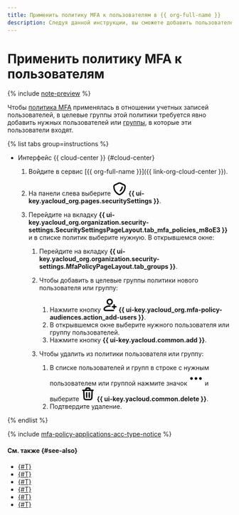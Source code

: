 ```yaml
---
title: Применить политику MFA к пользователям в {{ org-full-name }}
description: Следуя данной инструкции, вы сможете добавить пользователей и группы в политику MFA в {{ org-full-name }} и удалить их из нее.
---
```


# Применить политику MFA к пользователям

{% include [note-preview](../../../_includes/note-preview.md) %}

Чтобы [политика MFA](../../concepts/mfa.md#mfa-policies) применялась в отношении учетных записей пользователей, в целевые группы этой политики требуется явно добавить нужных пользователей или [группы](../../concepts/groups.md), в которые эти пользователи входят.

{% list tabs group=instructions %}

- Интерфейс {{ cloud-center }} {#cloud-center}

  1. Войдите в сервис [{{ org-full-name }}]({{ link-org-cloud-center }}).
  1. На панели слева выберите ![shield](../../../_assets/console-icons/shield.svg) **{{ ui-key.yacloud_org.pages.securitySettings }}**.
  1. Перейдите на вкладку **{{ ui-key.yacloud_org.organization.security-settings.SecuritySettingsPageLayout.tab_mfa_policies_m8oE3 }}** и в списке политик выберите нужную. В открывшемся окне:

      1. Перейдите на вкладку **{{ ui-key.yacloud_org.organization.security-settings.MfaPolicyPageLayout.tab_groups }}**.
      1. Чтобы добавить в целевые группы политики нового пользователя или группу:

          1. Нажмите кнопку ![person-plus](../../../_assets/console-icons/person-plus.svg) **{{ ui-key.yacloud_org.mfa-policy-audiences.action_add-users }}**.
          1. В открывшемся окне выберите нужного пользователя или группу пользователей.
          1. Нажмите кнопку **{{ ui-key.yacloud.common.add }}**.
      1. Чтобы удалить из политики пользователя или группу:
          1. В списке пользователей и групп в строке с нужным пользователем или группой нажмите значок ![ellipsis](../../../_assets/console-icons/ellipsis.svg) и выберите ![trash-bin](../../../_assets/console-icons/trash-bin.svg) **{{ ui-key.yacloud.common.delete }}**.
          1. Подтвердите удаление.

{% endlist %}

{% include [mfa-policy-applications-acc-type-notice](../../../_includes/organization/mfa-policy-applications-acc-type-notice.md) %}

#### См. также {#see-also}

* [{#T}](./create-policy.md)
* [{#T}](./update-policy.md)
* [{#T}](./deactivate-reactivate-policy.md)
* [{#T}](./delete-policy.md)
* [{#T}](./manage-verification.md)
* [{#T}](../../concepts/mfa.md)